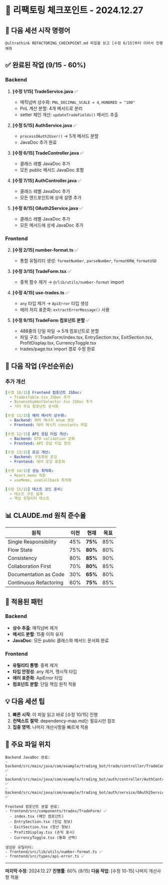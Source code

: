 # 🔄 리팩토링 체크포인트 - 2024.12.27

## 📌 다음 세션 시작 명령어
```
@ultrathink REFACTORING_CHECKPOINT.md 파일을 읽고 [수정 6/15]부터 이어서 진행해줘
```

## ✅ 완료된 작업 (9/15 - 60%)

### Backend 
1. **[수정 1/15] TradeService.java** ✅
   - 매직넘버 상수화: `PNL_DECIMAL_SCALE = 4`, `HUNDRED = "100"`
   - PnL 계산 분할: 4개 메서드로 분리
   - setter 체인 개선: `updateTradeFields()` 메서드 추출

5. **[수정 5/15] AuthService.java** ✅
   - `processOAuth2User()` → 5개 메서드 분할
   - JavaDoc 추가 완료

6. **[수정 6/15] TradeController.java** ✅
   - 클래스 레벨 JavaDoc 추가
   - 모든 public 메서드 JavaDoc 포함

7. **[수정 7/15] AuthController.java** ✅
   - 클래스 레벨 JavaDoc 추가
   - 모든 엔드포인트에 상세 설명 추가

8. **[수정 8/15] OAuth2Service.java** ✅
   - 클래스 레벨 JavaDoc 추가
   - 모든 메서드에 상세 JavaDoc 추가

### Frontend
2. **[수정 2/15] number-format.ts** ✅
   - 통합 유틸리티 생성: `formatNumber`, `parseNumber`, `formatKRW`, `formatUSD`

3. **[수정 3/15] TradeForm.tsx** ✅  
   - 중복 함수 제거 → `@/lib/utils/number-format` import

4. **[수정 4/15] use-trades.ts** ✅
   - `any` 타입 제거 → `ApiError` 타입 생성
   - 에러 처리 표준화: `extractErrorMessage()` 사용

9. **[수정 9/15] TradeForm 컴포넌트 분할** ✅
   - 488줄의 단일 파일 → 5개 컴포넌트로 분할
   - 파일 구조: TradeForm/index.tsx, EntrySection.tsx, ExitSection.tsx, ProfitDisplay.tsx, CurrencyToggle.tsx
   - trades/page.tsx import 경로 수정 완료

## 🎯 다음 작업 (우선순위순)

### 추가 개선
```yaml
[수정 10/15] Frontend 컴포넌트 JSDoc:
  - TradesTable.tsx JSDoc 추가
  - BinanceSymbolSelector.tsx JSDoc 추가
  - 기타 주요 컴포넌트 문서화

[수정 11/15] 에러 메시지 상수화:
  - Backend: 에러 메시지 enum 생성
  - Frontend: 에러 메시지 constants 파일

[수정 12/15] API 응답 타입 개선:
  - Backend: DTO validation 강화
  - Frontend: API 응답 타입 정의

[수정 13/15] 로깅 개선:
  - Backend: 구조화된 로깅
  - Frontend: 에러 로깅 표준화

[수정 14/15] 성능 최적화:
  - React.memo 적용
  - useMemo, useCallback 최적화

[수정 15/15] 테스트 코드 준비:
  - 테스트 구조 설계
  - 핵심 유틸리티 테스트
```

## 📊 CLAUDE.md 원칙 준수율

| 원칙 | 이전 | 현재 | 목표 |
|------|------|------|------|
| Single Responsibility | 45% | **75%** | 85% |
| Flow State | 75% | **80%** | 80% |
| Consistency | 80% | **85%** | 90% |
| Collaboration First | 70% | **80%** | 85% |
| Documentation as Code | 30% | **65%** | 80% |
| Continuous Refactoring | 60% | **75%** | 85% |

## 🔧 적용된 패턴

### Backend
- **상수 추출**: 매직넘버 제거
- **메서드 분할**: 15줄 이하 유지
- **JavaDoc**: 모든 public 클래스와 메서드 문서화 완료

### Frontend  
- **유틸리티 통행**: 중복 제거
- **타입 안정성**: any 제거, 명시적 타입
- **에러 표준화**: ApiError 타입
- **컴포넌트 분할**: 단일 책임 원칙 적용

## 💡 다음 세션 팁

1. **빠른 시작**: 이 파일 읽고 바로 [수정 10/15] 진행
2. **컨텍스트 절약**: dependency-map.md는 필요시만 참조
3. **집중 영역**: 나머지 개선사항들 빠르게 적용

## 📝 주요 파일 위치
```
Backend JavaDoc 완료:
- backend/src/main/java/com/example/trading_bot/trade/controller/TradeController.java ✅
- backend/src/main/java/com/example/trading_bot/auth/controller/AuthController.java ✅
- backend/src/main/java/com/example/trading_bot/auth/service/OAuth2Service.java ✅

Frontend 컴포넌트 분할 완료:
- frontend/src/components/trades/TradeForm/ ✅
  - index.tsx (메인 컴포넌트)
  - EntrySection.tsx (진입 정보)
  - ExitSection.tsx (청산 정보)
  - ProfitDisplay.tsx (손익 표시)
  - CurrencyToggle.tsx (통화 선택)

생성된 유틸리티:
- frontend/src/lib/utils/number-format.ts ✅
- frontend/src/types/api-error.ts ✅
```

---
**마지막 수정**: 2024.12.27
**진행률**: 60% (9/15)
**다음 작업**: [수정 10-15] 나머지 개선사항 적용